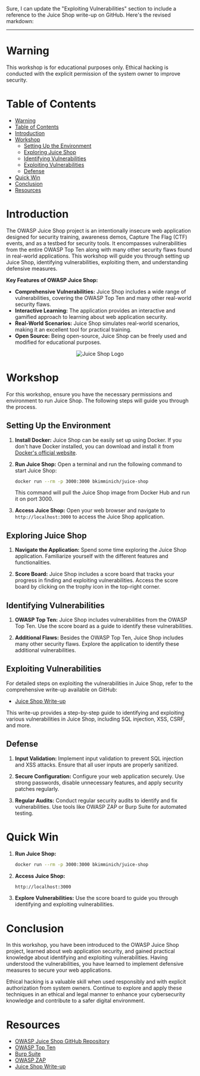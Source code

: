 Sure, I can update the "Exploiting Vulnerabilities" section to include a reference to the Juice Shop write-up on GitHub. Here's the revised markdown:

---

# Warning
This workshop is for educational purposes only. Ethical hacking is conducted with the explicit permission of the system owner to improve security.

# Table of Contents

- [Warning](#warning)
- [Table of Contents](#table-of-contents)
- [Introduction](#introduction)
- [Workshop](#workshop)
  - [Setting Up the Environment](#setting-up-the-environment)
  - [Exploring Juice Shop](#exploring-juice-shop)
  - [Identifying Vulnerabilities](#identifying-vulnerabilities)
  - [Exploiting Vulnerabilities](#exploiting-vulnerabilities)
  - [Defense](#defense)
- [Quick Win](#quick-win)
- [Conclusion](#conclusion)
- [Resources](#resources)

# Introduction

The OWASP Juice Shop project is an intentionally insecure web application designed for security training, awareness demos, Capture The Flag (CTF) events, and as a testbed for security tools. It encompasses vulnerabilities from the entire OWASP Top Ten along with many other security flaws found in real-world applications. This workshop will guide you through setting up Juice Shop, identifying vulnerabilities, exploiting them, and understanding defensive measures.

**Key Features of OWASP Juice Shop:**

- **Comprehensive Vulnerabilities:** Juice Shop includes a wide range of vulnerabilities, covering the OWASP Top Ten and many other real-world security flaws.
- **Interactive Learning:** The application provides an interactive and gamified approach to learning about web application security.
- **Real-World Scenarios:** Juice Shop simulates real-world scenarios, making it an excellent tool for practical training.
- **Open Source:** Being open-source, Juice Shop can be freely used and modified for educational purposes.

<p style="text-align:center;">
  <img src="https://owasp.org/assets/images/logo.png" alt="Juice Shop Logo"/>
</p>

# Workshop

For this workshop, ensure you have the necessary permissions and environment to run Juice Shop. The following steps will guide you through the process.

## Setting Up the Environment

1. **Install Docker:**
   Juice Shop can be easily set up using Docker. If you don't have Docker installed, you can download and install it from [Docker's official website](https://www.docker.com/).

2. **Run Juice Shop:**
   Open a terminal and run the following command to start Juice Shop:
   ```bash
   docker run --rm -p 3000:3000 bkimminich/juice-shop
   ```
   This command will pull the Juice Shop image from Docker Hub and run it on port 3000.

3. **Access Juice Shop:**
   Open your web browser and navigate to `http://localhost:3000` to access the Juice Shop application.

## Exploring Juice Shop

1. **Navigate the Application:**
   Spend some time exploring the Juice Shop application. Familiarize yourself with the different features and functionalities.

2. **Score Board:**
   Juice Shop includes a score board that tracks your progress in finding and exploiting vulnerabilities. Access the score board by clicking on the trophy icon in the top-right corner.

## Identifying Vulnerabilities

1. **OWASP Top Ten:**
   Juice Shop includes vulnerabilities from the OWASP Top Ten. Use the score board as a guide to identify these vulnerabilities.

2. **Additional Flaws:**
   Besides the OWASP Top Ten, Juice Shop includes many other security flaws. Explore the application to identify these additional vulnerabilities.

## Exploiting Vulnerabilities

For detailed steps on exploiting the vulnerabilities in Juice Shop, refer to the comprehensive write-up available on GitHub:

- [Juice Shop Write-up](https://github.com/Whyiest/Juice-Shop-Write-up)

This write-up provides a step-by-step guide to identifying and exploiting various vulnerabilities in Juice Shop, including SQL injection, XSS, CSRF, and more.

## Defense

1. **Input Validation:**
   Implement input validation to prevent SQL injection and XSS attacks. Ensure that all user inputs are properly sanitized.

2. **Secure Configuration:**
   Configure your web application securely. Use strong passwords, disable unnecessary features, and apply security patches regularly.

3. **Regular Audits:**
   Conduct regular security audits to identify and fix vulnerabilities. Use tools like OWASP ZAP or Burp Suite for automated testing.

# Quick Win

1. **Run Juice Shop:**
   ```bash
   docker run --rm -p 3000:3000 bkimminich/juice-shop
   ```
2. **Access Juice Shop:**
   ```bash
   http://localhost:3000
   ```
3. **Explore Vulnerabilities:**
   Use the score board to guide you through identifying and exploiting vulnerabilities.

# Conclusion

In this workshop, you have been introduced to the OWASP Juice Shop project, learned about web application security, and gained practical knowledge about identifying and exploiting vulnerabilities. Having understood the vulnerabilities, you have learned to implement defensive measures to secure your web applications.

Ethical hacking is a valuable skill when used responsibly and with explicit authorization from system owners. Continue to explore and apply these techniques in an ethical and legal manner to enhance your cybersecurity knowledge and contribute to a safer digital environment.

# Resources

- [OWASP Juice Shop GitHub Repository](https://github.com/bkimminich/juice-shop)
- [OWASP Top Ten](https://owasp.org/www-project-top-ten/)
- [Burp Suite](https://portswigger.net/burp)
- [OWASP ZAP](https://www.zaproxy.org/)
- [Juice Shop Write-up](https://github.com/Whyiest/Juice-Shop-Write-up)
